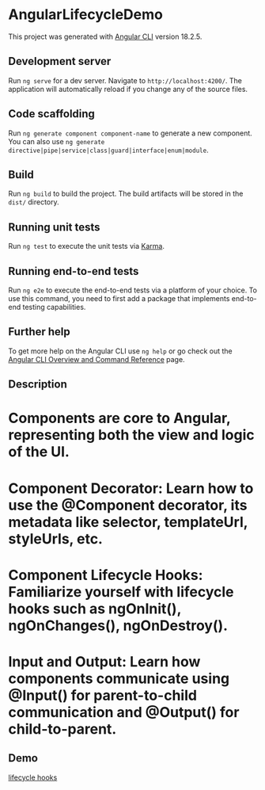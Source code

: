 # AngularLifecycleDemo

This project was generated with [Angular CLI](https://github.com/angular/angular-cli) version 18.2.5.

## Development server

Run `ng serve` for a dev server. Navigate to `http://localhost:4200/`. The application will automatically reload if you change any of the source files.

## Code scaffolding

Run `ng generate component component-name` to generate a new component. You can also use `ng generate directive|pipe|service|class|guard|interface|enum|module`.

## Build

Run `ng build` to build the project. The build artifacts will be stored in the `dist/` directory.

## Running unit tests

Run `ng test` to execute the unit tests via [Karma](https://karma-runner.github.io).

## Running end-to-end tests

Run `ng e2e` to execute the end-to-end tests via a platform of your choice. To use this command, you need to first add a package that implements end-to-end testing capabilities.

## Further help

To get more help on the Angular CLI use `ng help` or go check out the [Angular CLI Overview and Command Reference](https://angular.dev/tools/cli) page.
## Description 

# Components are core to Angular, representing both the view and logic of the UI.

 # Component Decorator: Learn how to use the @Component decorator, its metadata like selector, templateUrl, styleUrls, etc.
  # Component Lifecycle Hooks: Familiarize yourself with lifecycle hooks such as ngOnInit(), ngOnChanges(), ngOnDestroy().
# Input and Output: Learn how components communicate using @Input() for parent-to-child communication and @Output() for child-to-parent.

## Demo

[lifecycle hooks](https://github.com/walaazahranthedeveloper/angular-lifecycle-demo/blob/master/Screenshot%202024-09-19%20171719.png)
